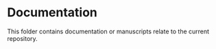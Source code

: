 # Documentation

This folder contains documentation or manuscripts relate to the current repository.
